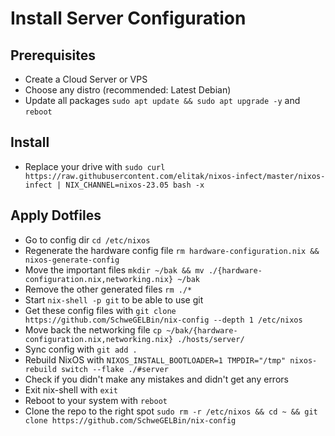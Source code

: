 # Install Server Configuration

## Prerequisites
- Create a Cloud Server or VPS
- Choose any distro (recommended: Latest Debian)
- Update all packages `sudo apt update && sudo apt upgrade -y` and `reboot`

## Install
- Replace your drive with `sudo curl https://raw.githubusercontent.com/elitak/nixos-infect/master/nixos-infect | NIX_CHANNEL=nixos-23.05 bash -x`

## Apply Dotfiles
- Go to config dir `cd /etc/nixos`
- Regenerate the hardware config file `rm hardware-configuration.nix && nixos-generate-config`
- Move the important files `mkdir ~/bak && mv ./{hardware-configuration.nix,networking.nix} ~/bak`
- Remove the other generated files `rm ./*`
- Start `nix-shell -p git` to be able to use git
- Get these config files with `git clone https://github.com/SchweGELBin/nix-config --depth 1 /etc/nixos`
- Move back the networking file `cp ~/bak/{hardware-configuration.nix,networking.nix} ./hosts/server/`
- Sync config with `git add .`
- Rebuild NixOS with `NIXOS_INSTALL_BOOTLOADER=1 TMPDIR="/tmp" nixos-rebuild switch --flake ./#server`
- Check if you didn't make any mistakes and didn't get any errors
- Exit nix-shell with `exit`
- Reboot to your system with `reboot`
- Clone the repo to the right spot `sudo rm -r /etc/nixos && cd ~ && git clone https://github.com/SchweGELBin/nix-config`
